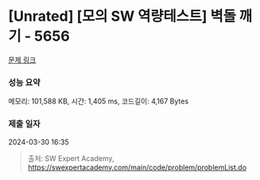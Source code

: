 # [Unrated] [모의 SW 역량테스트] 벽돌 깨기 - 5656 

[문제 링크](https://swexpertacademy.com/main/code/problem/problemDetail.do?contestProbId=AWXRQm6qfL0DFAUo) 

### 성능 요약

메모리: 101,588 KB, 시간: 1,405 ms, 코드길이: 4,167 Bytes

### 제출 일자

2024-03-30 16:35



> 출처: SW Expert Academy, https://swexpertacademy.com/main/code/problem/problemList.do